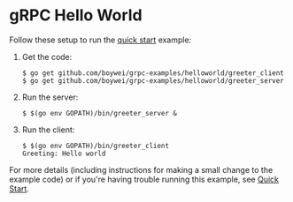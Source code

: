 # gRPC Hello World

Follow these setup to run the [quick start][] example:

 1. Get the code:

    ```console
    $ go get github.com/boywei/grpc-examples/helloworld/greeter_client
    $ go get github.com/boywei/grpc-examples/helloworld/greeter_server
    ```

 2. Run the server:

    ```console
    $ $(go env GOPATH)/bin/greeter_server &
    ```

 3. Run the client:

    ```console
    $ $(go env GOPATH)/bin/greeter_client
    Greeting: Hello world
    ```

For more details (including instructions for making a small change to the
example code) or if you're having trouble running this example, see [Quick
Start][].

[quick start]: https://grpc.io/docs/languages/go/quickstart
